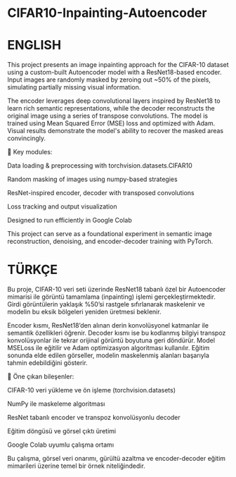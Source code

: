 # CIFAR10-Inpainting-Autoencoder

# ENGLISH
This project presents an image inpainting approach for the CIFAR-10 dataset using a custom-built Autoencoder model with a ResNet18-based encoder. Input images are randomly masked by zeroing out ~50% of the pixels, simulating partially missing visual information.

The encoder leverages deep convolutional layers inspired by ResNet18 to learn rich semantic representations, while the decoder reconstructs the original image using a series of transpose convolutions. The model is trained using Mean Squared Error (MSE) loss and optimized with Adam. Visual results demonstrate the model's ability to recover the masked areas convincingly.

📌 Key modules:

Data loading & preprocessing with torchvision.datasets.CIFAR10

Random masking of images using numpy-based strategies

ResNet-inspired encoder, decoder with transposed convolutions

Loss tracking and output visualization

Designed to run efficiently in Google Colab

This project can serve as a foundational experiment in semantic image reconstruction, denoising, and encoder-decoder training with PyTorch.

# TÜRKÇE
Bu proje, CIFAR-10 veri seti üzerinde ResNet18 tabanlı özel bir Autoencoder mimarisi ile görüntü tamamlama (inpainting) işlemi gerçekleştirmektedir. Girdi görüntülerin yaklaşık %50’si rastgele sıfırlanarak maskelenir ve modelin bu eksik bölgeleri yeniden üretmesi beklenir.

Encoder kısmı, ResNet18’den alınan derin konvolüsyonel katmanlar ile semantik özellikleri öğrenir. Decoder kısmı ise bu kodlanmış bilgiyi transpoz konvolüsyonlar ile tekrar orijinal görüntü boyutuna geri döndürür. Model MSELoss ile eğitilir ve Adam optimizasyon algoritması kullanılır. Eğitim sonunda elde edilen görseller, modelin maskelenmiş alanları başarıyla tahmin edebildiğini gösterir.

📌 Öne çıkan bileşenler:

CIFAR-10 veri yükleme ve ön işleme (torchvision.datasets)

NumPy ile maskeleme algoritması

ResNet tabanlı encoder ve transpoz konvolüsyonlu decoder

Eğitim döngüsü ve görsel çıktı üretimi

Google Colab uyumlu çalışma ortamı

Bu çalışma, görsel veri onarımı, gürültü azaltma ve encoder-decoder eğitim mimarileri üzerine temel bir örnek niteliğindedir.
